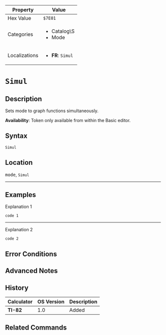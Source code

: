 | Property      | Value |
|---------------|-------|
| Hex Value     | `$7E01`|
| Categories    | <ul><li>Catalog\S</li><li>Mode</li></ul> |
| Localizations | <ul><li><b>FR</b>: `Simul`</li></ul> |

# `Simul`

## Description
Sets mode to graph functions simultaneously.


<b>Availability</b>: Token only available from within the Basic editor.

## Syntax
`Simul`

## Location
<kbd>mode</kbd>, `Simul`
<hr>

## Examples

Explanation 1
```ti-basic
code 1
```
---
Explanation 2
```ti-basic
code 2
```

## Error Conditions


## Advanced Notes


## History
| Calculator | OS Version | Description |
|------------|------------|-------------|
| <b>TI-82</b> | 1.0 | Added

## Related Commands

    